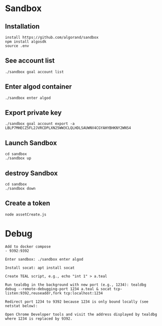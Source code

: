 # Sandbox

## Installation
```
install https://github.com/algorand/sandbox
npm install algosdk
source .env
```
## See account list
```
./sandbox goal account list
```
## Enter algod container
```
./sandbox enter algod
```
## Export private key 
```
./sandbox goal account export -a LBLP7MHECZ5FL2JVRCDPLXN25WW3CLQLHDLSAUWNV4CGYAHYBHKNY2WNS4
```
## Launch Sandbox
```
cd sandbox
./sandbox up
```
## destroy Sandbox
```
cd sandbox
./sandbox down
```

## Create a token
```
node assetCreate.js
```



# Debug


```
Add to docker compose
- 9392:9392

Enter sandbox: ./sandbox enter algod

Install socat: apt install socat

Create TEAL script, e.g., echo "int 1" > a.teal

Run tealdbg in the background with new port (e.g., 1234): tealdbg debug --remote-debugging-port 1234 a.teal & socat tcp-listen:9392,reuseaddr,fork tcp:localhost:1234

Redirect port 1234 to 9392 because 1234 is only bound locally (see netstat below): 

Open Chrome Developer tools and visit the address displayed by tealdbg where 1234 is replaced by 9392.

```